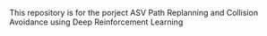 This repository is for the porject ASV Path Replanning and Collision Avoidance using Deep Reinforcement Learning
